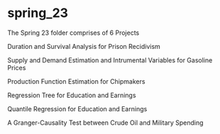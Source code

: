 # spring_23

The Spring 23 folder comprises of 6 Projects

Duration and Survival Analysis for Prison Recidivism

Supply and Demand Estimation and Intrumental Variables for Gasoline Prices

Production Function Estimation for Chipmakers

Regression Tree for Education and Earnings

Quantile Regression for Education and Earnings

A Granger-Causality Test between Crude Oil and Military Spending
